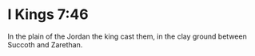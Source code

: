# I Kings 7:46

In the plain of the Jordan the king cast them, in the clay ground between Succoth and Zarethan.
